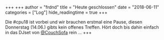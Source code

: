 +++
+++
author = "frdnd"
title = "Heute geschlossen"
date = "2018-06-11"
categories = ["Log"]
hide_readingtime = true
+++

Die #cpu18 ist vorbei und wir brauchen erstmal eine Pause, diesen Donnerstag (14.06.) gibts kein offenes Treffen. Hört doch bis dahin einfach in das DJset von [@CouchSofa](https://www.mixcloud.com/couchsofa/couchsofa-c2h3cln-rerekorder-live-at-cpu18/) rein ...
+++
